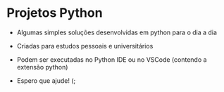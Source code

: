 # Projetos Python 

  - Algumas simples soluções desenvolvidas em python para o dia a dia
  
  - Criadas para estudos pessoais e universitários
   
  - Podem ser executadas no Python IDE ou no VSCode (contendo a extensão python)
  
  - Espero que ajude! (;
